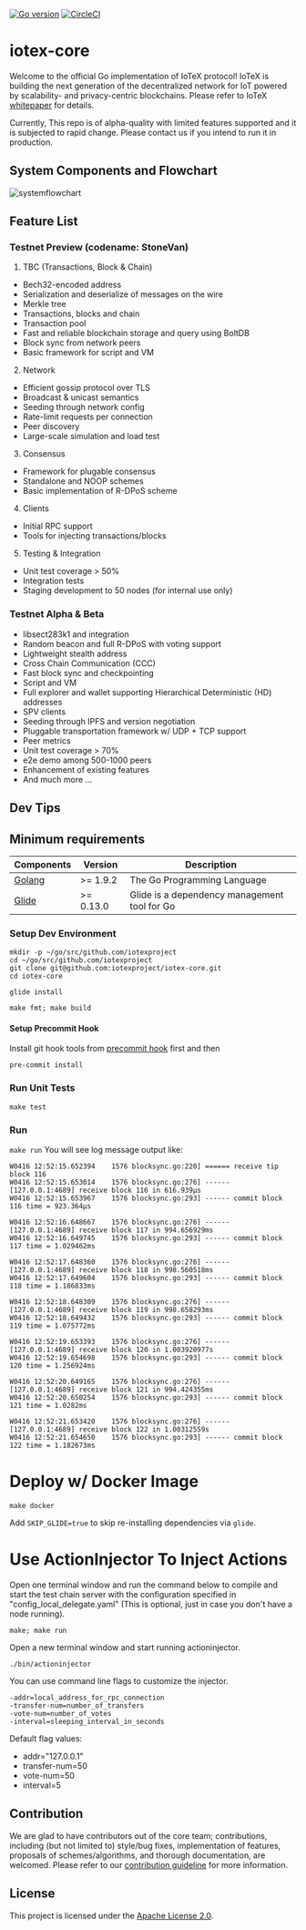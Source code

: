 [![Go version](https://img.shields.io/badge/go-1.9.2-blue.svg)](https://github.com/moovweb/gvm)
[![CircleCI](https://circleci.com/gh/iotexproject/iotex-core.svg?style=svg&circle-token=fe0817d127f251a34b8bdd3336a808c7537e5ec0)](https://circleci.com/gh/iotexproject/iotex-core)

# iotex-core
Welcome to the official Go implementation of IoTeX protocol! IoTeX is building the next generation of the decentralized 
network for IoT powered by scalability- and privacy-centric blockchains. Please refer to 
IoTeX [whitepaper](https://iotex.io/white-paper) for details.

Currently, This repo is of alpha-quality with limited features supported and it is subjected to rapid change. Please 
contact us if you intend to run it in production.

## System Components and Flowchart
![systemflowchart](https://user-images.githubusercontent.com/15241597/38832065-3e57ca3a-4176-11e8-9bff-110387cf2378.png)

## Feature List
### Testnet Preview (codename: StoneVan)
1. TBC (Transactions, Block & Chain)
* Bech32-encoded address
* Serialization and deserialize of messages on the wire
* Merkle tree
* Transactions, blocks and chain
* Transaction pool
* Fast and reliable blockchain storage and query using BoltDB
* Block sync from network peers
* Basic framework for script and VM
2. Network
* Efficient gossip protocol over TLS
* Broadcast & unicast semantics
* Seeding through network config
* Rate-limit requests per connection
* Peer discovery
* Large-scale simulation and load test
3. Consensus
* Framework for plugable consensus 
* Standalone and NOOP schemes
* Basic implementation of R-DPoS scheme
4. Clients
* Initial RPC support
* Tools for injecting transactions/blocks
5. Testing \& Integration
* Unit test coverage > 50%
* Integration tests
* Staging development to 50 nodes (for internal use only)

### Testnet Alpha \& Beta
* libsect283k1 and integration
* Random beacon and full R-DPoS with voting support
* Lightweight stealth address
* Cross Chain Communication (CCC)
* Fast block sync and checkpointing
* Script and VM
* Full explorer and wallet supporting Hierarchical Deterministic (HD) addresses
* SPV clients
* Seeding through IPFS and version negotiation
* Pluggable transportation framework w/ UDP + TCP support
* Peer metrics
* Unit test coverage > 70%
* e2e demo among 500-1000 peers
* Enhancement of existing features
* And much more ...


## Dev Tips
## Minimum requirements

| Components | Version | Description |
|----------|-------------|-------------|
|[Golang](https://golang.org) | >= 1.9.2| The Go Programming Language |
|[Glide](https://github.com/Masterminds/glide) | >= 0.13.0 | Glide is a dependency management tool for Go |

### Setup Dev Environment
```
mkdir -p ~/go/src/github.com/iotexproject
cd ~/go/src/github.com/iotexproject
git clone git@github.com:iotexproject/iotex-core.git
cd iotex-core
```

```glide install```

```make fmt; make build```

#### Setup Precommit Hook

Install git hook tools from [precommit hook](https://pre-commit.com/) first and then

```pre-commit install```

### Run Unit Tests
```make test```

### Run 
```make run```
You will see log message output like:
```
W0416 12:52:15.652394    1576 blocksync.go:220] ====== receive tip block 116
W0416 12:52:15.653014    1576 blocksync.go:276] ------ [127.0.0.1:4689] receive block 116 in 616.939µs
W0416 12:52:15.653967    1576 blocksync.go:293] ------ commit block 116 time = 923.364µs

W0416 12:52:16.648667    1576 blocksync.go:276] ------ [127.0.0.1:4689] receive block 117 in 994.656929ms
W0416 12:52:16.649745    1576 blocksync.go:293] ------ commit block 117 time = 1.029462ms

W0416 12:52:17.648360    1576 blocksync.go:276] ------ [127.0.0.1:4689] receive block 118 in 998.560518ms
W0416 12:52:17.649604    1576 blocksync.go:293] ------ commit block 118 time = 1.186833ms

W0416 12:52:18.648309    1576 blocksync.go:276] ------ [127.0.0.1:4689] receive block 119 in 998.658293ms
W0416 12:52:18.649432    1576 blocksync.go:293] ------ commit block 119 time = 1.075772ms

W0416 12:52:19.653393    1576 blocksync.go:276] ------ [127.0.0.1:4689] receive block 120 in 1.003920977s
W0416 12:52:19.654698    1576 blocksync.go:293] ------ commit block 120 time = 1.256924ms

W0416 12:52:20.649165    1576 blocksync.go:276] ------ [127.0.0.1:4689] receive block 121 in 994.424355ms
W0416 12:52:20.650254    1576 blocksync.go:293] ------ commit block 121 time = 1.0282ms

W0416 12:52:21.653420    1576 blocksync.go:276] ------ [127.0.0.1:4689] receive block 122 in 1.00312559s
W0416 12:52:21.654650    1576 blocksync.go:293] ------ commit block 122 time = 1.182673ms
```

# Deploy w/ Docker Image

```make docker```

Add `SKIP_GLIDE=true` to skip re-installing dependencies via `glide`.

# Use ActionInjector To Inject Actions
Open one terminal window and run the command below to compile and start the test chain server with the configuration specified in "config_local_delegate.yaml" (This is optional, just in case you don't have a node running).

`make; make run`

Open a new terminal window and start running actioninjector.

`./bin/actioninjector`

You can use command line flags to customize the injector.

```
-addr=local_address_for_rpc_connection
-transfer-num=number_of_transfers
-vote-num=number_of_votes
-interval=sleeping_interval_in_seconds
```

Default flag values: 
* addr="127.0.0.1"
* transfer-num=50
* vote-num=50
* interval=5

## Contribution
We are glad to have contributors out of the core team; contributions, including (but not limited to) style/bug fixes, implementation of features, proposals of schemes/algorithms, and thorough documentation, are 
welcomed. Please refer to our [contribution guideline](https://github.com/iotexproject/iotex-core/blob/master/CONTRIBUTING.md) for more information.

## License
This project is licensed under the [Apache License 2.0](https://github.com/iotexproject/iotex-core/blob/master/LICENSE.md).
